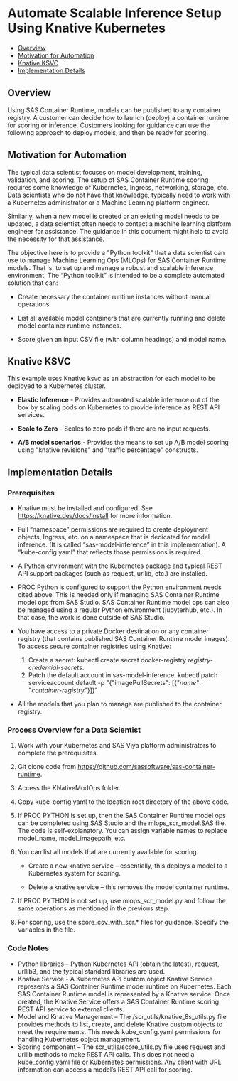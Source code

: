 # Automate Scalable Inference Setup Using Knative Kubernetes

- [Overview](#overview)
- [Motivation for Automation](#motivation-for-automation)
- [Knative KSVC](#knative-ksvc)
- [Implementation Details](#implementation-details)

## Overview

Using SAS Container Runtime, models can be published to any container registry. A customer can decide how to launch (deploy) a container runtime for scoring or inference. Customers looking for guidance can use the following approach to deploy models, and then be ready for scoring.

## Motivation for Automation

The typical data scientist focuses on model development, training, validation, and scoring. The setup of SAS Container Runtime scoring requires some knowledge of Kubernetes, Ingress, networking, storage, etc. Data scientists who do not have that knowledge, typically need to work with a Kubernetes administrator or a Machine Learning platform engineer.

Similarly, when a new model is created or an existing model needs to be updated, a data scientist often needs to contact a machine learning platform engineer for assistance. The guidance in this document might help to avoid the necessity for that assistance.

The objective here is to provide a "Python toolkit" that a data scientist can use to manage Machine Learning Ops (MLOps) for SAS Container Runtime models. That is, to set up and manage a robust and scalable inference environment. The “Python toolkit” is intended to be a complete automated solution that can:

- Create necessary the container runtime instances without manual operations.

- List all available model containers that are currently running and delete model container runtime instances.

- Score given an input CSV file (with column headings) and model name.

## Knative KSVC

This example uses Knative ksvc as an abstraction for each model to be deployed to a Kubernetes cluster.

- **Elastic Inference** - Provides automated scalable inference out of the box by scaling pods on Kubernetes to provide inference as REST API services.

- **Scale to Zero** - Scales to zero pods if there are no input requests.

- **A/B model scenarios** - Provides the means to set up A/B model scoring using "knative revisions" and "traffic percentage" constructs.

## Implementation Details

### Prerequisites

- Knative must be installed and configured. See <https://knative.dev/docs/install> for more information.
  
- Full “namespace” permissions are required to create deployment objects, Ingress, etc. on a namespace that is dedicated for model inference.  (It is called  “sas-model-inference” in this implementation). A “kube-config.yaml” that reflects those permissions is required.

- A Python environment with the Kubernetes package and typical REST API support packages (such as request, urllib, etc.) are installed.
  
- PROC Python is configured to support the Python environment needs cited above. This is needed only if managing SAS Container Runtime model ops from SAS Studio. SAS Container Runtime model ops can also be managed using a regular Python environment (jupyterhub, etc.). In that case, the work is done outside of SAS Studio.

- You have access to a private Docker destination or any container registry (that contains published SAS Container Runtime model images). To access secure container registries using Knative:
  
  1. Create a secret: kubectl create secret docker-registry *registry-credential-secrets*.
  2. Patch the default account in sas-model-inference: kubectl patch serviceaccount default -p "{\"imagePullSecrets\": [{\"*name*\": \"*container-registry*\"}]}"

- All the models that you plan to manage are published to the container registry.

### Process Overview for a Data Scientist

1. Work with your Kubernetes and SAS Viya platform administrators to complete the prerequisites.
2. Git clone code from <https://github.com/sassoftware/sas-container-runtime>.
3. Access the KNativeModOps folder.
4. Copy kube-config.yaml to the location root directory of the above code.
5. If PROC PYTHON is set up, then the SAS Container Runtime model ops can be completed using SAS Studio and the mlops_scr_model.SAS file. The code is self-explanatory. You can assign variable names to replace model_name, model_imagepath, etc.
6. You can list all models that are currently available for scoring.

   - Create a new knative service – essentially, this deploys a model to a Kubernetes system for scoring.
  
   - Delete a knative service – this removes the model container runtime.
  
7. If PROC PYTHON is not set up, use mlops_scr_model.py and follow the same operations as mentioned in the previous step.
8. For scoring, use the score_csv_with_scr.* files for guidance. Specify the variables in the file.

### Code Notes

- Python libraries – Python Kubernetes API (obtain the latest), request, urllib3, and the typical standard libraries are used.
- Knative Service - A Kubernetes API custom object Knative Service represents a SAS Container Runtime model runtime on Kubernetes. Each SAS Container Runtime model is represented by a Knative service. Once created, the Knative Service offers a SAS Container Runtime scoring REST API service to external clients.
- Model and Knative Management – The /scr_utils/knative_8s_utils.py file provides methods to list, create, and delete Knative custom objects to meet the requirements. This needs kube_config.yaml permissions for handling Kubernetes object management.
- Scoring component – The scr_utils/score_utils.py file uses request and urllib methods to make REST API calls. This does not need a kube_config.yaml file or Kubernetes permissions. Any client with URL information can access a model’s REST API call for scoring.
